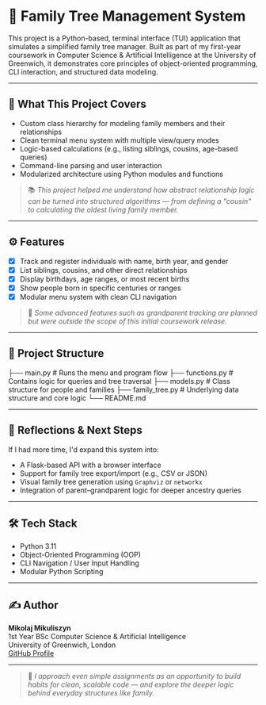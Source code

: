 # 🧬 Family Tree Management System

This project is a Python-based, terminal interface (TUI) application that simulates a simplified family tree manager. Built as part of my first-year coursework in Computer Science & Artificial Intelligence at the University of Greenwich, it demonstrates core principles of object-oriented programming, CLI interaction, and structured data modeling.

---

## 🎯 What This Project Covers

- Custom class hierarchy for modeling family members and their relationships
- Clean terminal menu system with multiple view/query modes
- Logic-based calculations (e.g., listing siblings, cousins, age-based queries)
- Command-line parsing and user interaction
- Modularized architecture using Python modules and functions

> 📚 *This project helped me understand how abstract relationship logic can be turned into structured algorithms — from defining a "cousin" to calculating the oldest living family member.*

---

## ⚙️ Features

- [x] Track and register individuals with name, birth year, and gender
- [x] List siblings, cousins, and other direct relationships
- [x] Display birthdays, age ranges, or most recent births
- [x] Show people born in specific centuries or ranges
- [x] Modular menu system with clean CLI navigation

> 🚧 *Some advanced features such as grandparent tracking are planned but were outside the scope of this initial coursework release.*

---

## 📁 Project Structure

├── main.py          # Runs the menu and program flow
├── functions.py     # Contains logic for queries and tree traversal
├── models.py        # Class structure for people and families
├── family_tree.py   # Underlying data structure and core logic
└── README.md


---

## 🧠 Reflections & Next Steps

If I had more time, I'd expand this system into:

- A Flask-based API with a browser interface
- Support for family tree export/import (e.g., CSV or JSON)
- Visual family tree generation using `Graphviz` or `networkx`
- Integration of parent–grandparent logic for deeper ancestry queries

---

## 🛠️ Tech Stack

- Python 3.11  
- Object-Oriented Programming (OOP)  
- CLI Navigation / User Input Handling  
- Modular Python Scripting

---

## ✍️ Author

**Mikolaj Mikuliszyn**  
1st Year BSc Computer Science & Artificial Intelligence  
University of Greenwich, London  
[GitHub Profile](https://github.com/miki-przygoda)

---

> 🧠 *I approach even simple assignments as an opportunity to build habits for clean, scalable code — and explore the deeper logic behind everyday structures like family.*